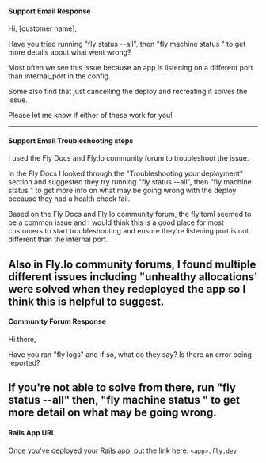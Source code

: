 #### Support Email Response

Hi, [customer name], 

Have you tried running "fly status --all", then "fly machine status <machine id>" to get more details about what went wrong? 

Most often we see this issue because an app is listening on a different port than internal_port in the config. 

Some also find that just cancelling the deploy and recreating it solves the issue. 

Please let me know if either of these work for you!

---

#### Support Email Troubleshooting steps

I used the Fly Docs and Fly.Io community forum to troubleshoot the issue. 

In the Fly Docs I looked through the "Troubleshooting your deployment" section and suggested they try running "fly status --all", then "fly machine status <machine id>" to get more info on what may be going wrong with the deploy because they had a health check fail. 

Based on the Fly Docs and Fly.Io community forum, the fly.toml seemed to be a common issue and I would think this is a good place for most customers to start troubleshooting and ensure they're listening port is not different than the internal port. 

Also in Fly.Io community forums, I found multiple different issues including "unhealthy allocations' were solved when they redeployed the app so I think this is helpful to suggest. 
---

#### Community Forum Response

Hi there, 

Have you ran "fly logs" and if so, what do they say? Is there an error being reported? 

If you're not able to solve from there, run "fly status --all" then, "fly machine status <machine id>" to get more detail on what may be going wrong. 
---

#### Rails App URL

Once you've deployed your Rails app, put the link here: `<app>.fly.dev`